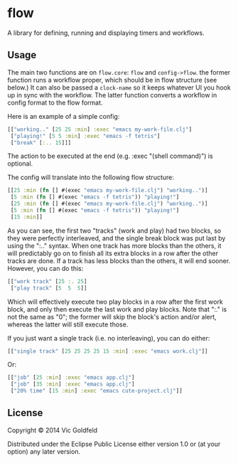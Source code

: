 # flow

A library for defining, running and displaying timers and workflows.

## Usage

The main two functions are on `flow.core`: `flow` and
`config->flow`. the former function runs a workflow proper, which
should be in flow structure (see below.) It can also be passed a
`clock-name` so it keeps whatever UI you hook up in sync with the
workflow. The latter function converts a workflow in config format to
the flow format.

Here is an example of a simple config:

``` Clojure
[["working.." [25 25 :min] :exec "emacs my-work-file.clj"]
 ["playing!" [5 5 :min] :exec "emacs -f tetris"]
 ["break" [:.. 15]]]
```

The action to be executed at the end (e.g. :exec "(shell command)")
is optional.

The config will translate into the following flow structure:

``` Clojure
[[25 :min (fn [] #(exec "emacs my-work-file.clj") "working..")]
 [5 :min (fn [] #(exec "emacs -f tetris")) "playing!"]
 [25 :min (fn [] #(exec "emacs my-work-file.clj") "working..")]
 [5 :min (fn [] #(exec "emacs -f tetris")) "playing!"]
 [15 :min]]
```

As you can see, the first two "tracks" (work and play) had two blocks,
so they were perfectly interleaved, and the single break block was put
last by using the ":.." syntax. When one track has more blocks than
the others, it will predictably go on to finish all its extra blocks
in a row after the other tracks are done. If a track has less blocks
than the others, it will end sooner. However, you can do this:

``` Clojure
[["work track" [25 :. 25]
 ["play track" [5  5  5]]
```

Which will effectively execute two play blocks in a row after the
first work block, and only then execute the last work and play
blocks. Note that ":." is not the same as "0"; the former will skip
the block's action and/or alert, whereas the latter will still execute
those.

If you just want a single track (i.e. no interleaving), you can do
either:

``` Clojure
[["single track" [25 25 25 25 15 :min] :exec "emacs work.clj"]]
```

Or:

``` Clojure
[["job" [25 :min] :exec "emacs app.clj"]
 ["job" [35 :min] :exec "emacs app.clj"]
 ["20% time" [15 :min] :exec "emacs cute-project.clj"]]
```

## License

Copyright © 2014 Vic Goldfeld

Distributed under the Eclipse Public License either version 1.0 or (at
your option) any later version.
